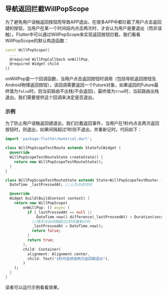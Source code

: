 ## 导航返回拦截WillPopScope

为了避免用户误触返回按钮而导致APP退出，在很多APP中都拦截了用户点击返回键的按钮，当用户在某一个时间段内点击两次时，才会认为用户是要退出（而非误触）。Flutter中可以通过WillPopScope来实现返回按钮拦截，我们看看WillPopScope的默认构造函数：

```dart
const WillPopScope({
  ...
  @required WillPopCallback onWillPop,
  @required Widget child
})
```

onWillPop是一个回调函数，当用户点击返回按钮时调用（包括导航返回按钮及Android物理返回按钮），该回调需要返回一个Future对象，如果返回的Future最终值为`false`时，则当前路由不出栈(不会返回)，最终值为`true`时，当前路由出栈退出。我们需要提供这个回调来决定是否退出。

### 示例

为了防止用户误触返回键退出，我们拦截返回事件，当用户在1秒内点击两次返回按钮时，则退出，如果间隔超过1秒则不退出，并重新记时。代码如下：

```dart
import 'package:flutter/material.dart';

class WillPopScopeTestRoute extends StatefulWidget {
  @override
  WillPopScopeTestRouteState createState() {
    return new WillPopScopeTestRouteState();
  }
}

class WillPopScopeTestRouteState extends State<WillPopScopeTestRoute> {
  DateTime _lastPressedAt; //上次点击时间

  @override
  Widget build(BuildContext context) {
    return new WillPopScope(
        onWillPop: () async {
          if (_lastPressedAt == null ||
              DateTime.now().difference(_lastPressedAt) > Duration(seconds: 1)) {
            //两次点击间隔超过1秒则重新计时
            _lastPressedAt = DateTime.now();
            return false;
          }
          return true;
        },
        child: Container(
          alignment: Alignment.center,
          child: Text("1秒内连续按两次返回键退出"),
        )
    );
  }
}
```

读者可以运行示例看看效果。
